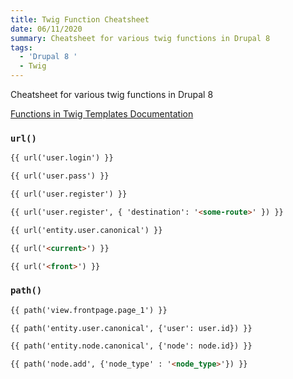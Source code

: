 ```yaml
---
title: Twig Function Cheatsheet
date: 06/11/2020
summary: Cheatsheet for various twig functions in Drupal 8
tags:
  - 'Drupal 8 '
  - Twig
---
```


Cheatsheet for various twig functions in Drupal 8

[Functions in Twig Templates Documentation](https://www.drupal.org/docs/theming-drupal/twig-in-drupal/functions-in-twig-templates)

### `url()`

<!-- prettier-ignore -->
```html
{{ url('user.login') }} 

{{ url('user.pass') }} 

{{ url('user.register') }} 

{{ url('user.register', { 'destination': '<some-route>' }) }} 

{{ url('entity.user.canonical') }} 

{{ url('<current>') }}

{{ url('<front>') }}
```

### `path()`

<!-- prettier-ignore -->
```html
{{ path('view.frontpage.page_1') }}

{{ path('entity.user.canonical', {'user': user.id}) }}

{{ path('entity.node.canonical', {'node': node.id}) }}

{{ path('node.add', {'node_type' : '<node_type>'}) }}
```
